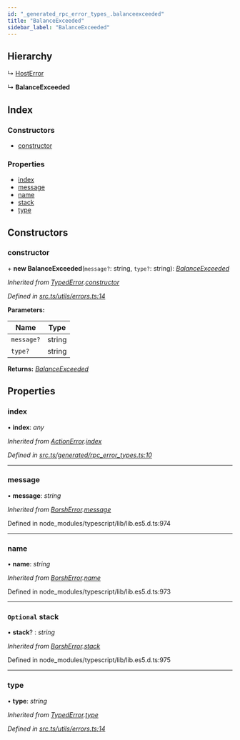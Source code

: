 ```yaml
---
id: "_generated_rpc_error_types_.balanceexceeded"
title: "BalanceExceeded"
sidebar_label: "BalanceExceeded"
---
```


## Hierarchy

  ↳ [HostError](_generated_rpc_error_types_.hosterror.md)

  ↳ **BalanceExceeded**

## Index

### Constructors

* [constructor](_generated_rpc_error_types_.balanceexceeded.md#constructor)

### Properties

* [index](_generated_rpc_error_types_.balanceexceeded.md#index)
* [message](_generated_rpc_error_types_.balanceexceeded.md#message)
* [name](_generated_rpc_error_types_.balanceexceeded.md#name)
* [stack](_generated_rpc_error_types_.balanceexceeded.md#optional-stack)
* [type](_generated_rpc_error_types_.balanceexceeded.md#type)

## Constructors

###  constructor

\+ **new BalanceExceeded**(`message?`: string, `type?`: string): *[BalanceExceeded](_generated_rpc_error_types_.balanceexceeded.md)*

*Inherited from [TypedError](_utils_errors_.typederror.md).[constructor](_utils_errors_.typederror.md#constructor)*

*Defined in [src.ts/utils/errors.ts:14](https://github.com/nearprotocol/nearlib/blob/bf1ce09/src.ts/utils/errors.ts#L14)*

**Parameters:**

Name | Type |
------ | ------ |
`message?` | string |
`type?` | string |

**Returns:** *[BalanceExceeded](_generated_rpc_error_types_.balanceexceeded.md)*

## Properties

###  index

• **index**: *any*

*Inherited from [ActionError](_generated_rpc_error_types_.actionerror.md).[index](_generated_rpc_error_types_.actionerror.md#index)*

*Defined in [src.ts/generated/rpc_error_types.ts:10](https://github.com/nearprotocol/nearlib/blob/bf1ce09/src.ts/generated/rpc_error_types.ts#L10)*

___

###  message

• **message**: *string*

*Inherited from [BorshError](_utils_serialize_.borsherror.md).[message](_utils_serialize_.borsherror.md#message)*

Defined in node_modules/typescript/lib/lib.es5.d.ts:974

___

###  name

• **name**: *string*

*Inherited from [BorshError](_utils_serialize_.borsherror.md).[name](_utils_serialize_.borsherror.md#name)*

Defined in node_modules/typescript/lib/lib.es5.d.ts:973

___

### `Optional` stack

• **stack**? : *string*

*Inherited from [BorshError](_utils_serialize_.borsherror.md).[stack](_utils_serialize_.borsherror.md#optional-stack)*

Defined in node_modules/typescript/lib/lib.es5.d.ts:975

___

###  type

• **type**: *string*

*Inherited from [TypedError](_utils_errors_.typederror.md).[type](_utils_errors_.typederror.md#type)*

*Defined in [src.ts/utils/errors.ts:14](https://github.com/nearprotocol/nearlib/blob/bf1ce09/src.ts/utils/errors.ts#L14)*
